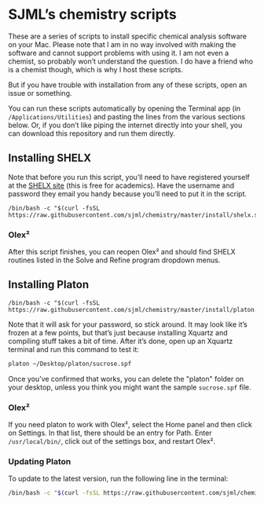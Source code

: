 # SJML’s chemistry scripts 

These are a series of scripts to install specific chemical analysis software on your Mac. Please note that I am in no way involved with making the software and cannot support problems with using it. I am not even a chemist, so probably won’t understand the question. I do have a friend who is a chemist though, which is why I host these scripts.

But if you have trouble with installation from any of these scripts, open an issue or something. 

You can run these scripts automatically by opening the Terminal app (in `/Applications/Utilities`) and pasting the lines from the various sections below. Or, if you don’t like piping the internet directly into your shell, you can download this repository and run them directly. 

## Installing SHELX

Note that before you run this script, you’ll need to have registered yourself at the [SHELX site](http://shelx.uni-goettingen.de/register.php) (this is free for academics). Have the username and password they email you handy because you’ll need to put it in the script. 

```shell
/bin/bash -c "$(curl -fsSL https://raw.githubusercontent.com/sjml/chemistry/master/install/shelx.sh)"
```

### Olex²
After this script finishes, you can reopen Olex² and should find SHELX routines listed in the Solve and Refine program dropdown menus.

## Installing Platon

```shell
/bin/bash -c "$(curl -fsSL https://raw.githubusercontent.com/sjml/chemistry/master/install/platon.sh)"
```

Note that it will ask for your password, so stick around. It may look like it’s frozen at a few points, but that’s just because installing Xquartz and compiling stuff takes a bit of time. After it’s done, open up an Xquartz terminal and run this command to test it:

```bash
platon ~/Desktop/platon/sucrose.spf
```

Once you’ve confirmed that works, you can delete the "platon" folder on your desktop, unless you think you might want the sample `sucrose.spf` file. 

### Olex²
If you need platon to work with Olex², select the Home panel and then click on Settings. In that list, there should be an entry for Path. Enter `/usr/local/bin/`, click out of the settings box, and restart Olex². 

### Updating Platon
To update to the latest version, run the following line in the terminal: 

```bash
/bin/bash -c "$(curl -fsSL https://raw.githubusercontent.com/sjml/chemistry/master/update/platon.sh)"
```
